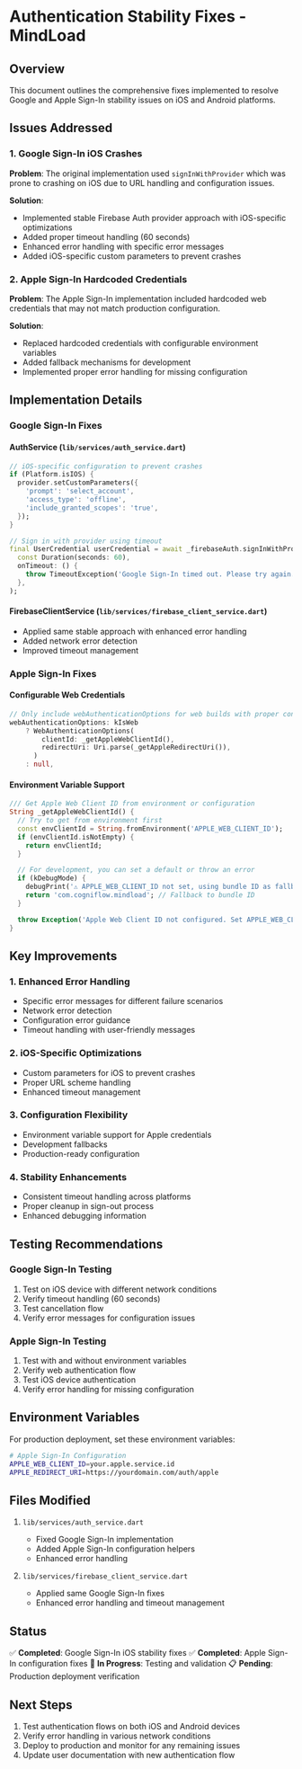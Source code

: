 # Authentication Stability Fixes - MindLoad

## Overview
This document outlines the comprehensive fixes implemented to resolve Google and Apple Sign-In stability issues on iOS and Android platforms.

## Issues Addressed

### 1. Google Sign-In iOS Crashes
**Problem**: The original implementation used `signInWithProvider` which was prone to crashing on iOS due to URL handling and configuration issues.

**Solution**: 
- Implemented stable Firebase Auth provider approach with iOS-specific optimizations
- Added proper timeout handling (60 seconds)
- Enhanced error handling with specific error messages
- Added iOS-specific custom parameters to prevent crashes

### 2. Apple Sign-In Hardcoded Credentials
**Problem**: The Apple Sign-In implementation included hardcoded web credentials that may not match production configuration.

**Solution**:
- Replaced hardcoded credentials with configurable environment variables
- Added fallback mechanisms for development
- Implemented proper error handling for missing configuration

## Implementation Details

### Google Sign-In Fixes

#### AuthService (`lib/services/auth_service.dart`)
```dart
// iOS-specific configuration to prevent crashes
if (Platform.isIOS) {
  provider.setCustomParameters({
    'prompt': 'select_account',
    'access_type': 'offline',
    'include_granted_scopes': 'true',
  });
}

// Sign in with provider using timeout
final UserCredential userCredential = await _firebaseAuth.signInWithProvider(provider).timeout(
  const Duration(seconds: 60),
  onTimeout: () {
    throw TimeoutException('Google Sign-In timed out. Please try again.');
  },
);
```

#### FirebaseClientService (`lib/services/firebase_client_service.dart`)
- Applied same stable approach with enhanced error handling
- Added network error detection
- Improved timeout management

### Apple Sign-In Fixes

#### Configurable Web Credentials
```dart
// Only include webAuthenticationOptions for web builds with proper configuration
webAuthenticationOptions: kIsWeb
    ? WebAuthenticationOptions(
        clientId: _getAppleWebClientId(),
        redirectUri: Uri.parse(_getAppleRedirectUri()),
      )
    : null,
```

#### Environment Variable Support
```dart
/// Get Apple Web Client ID from environment or configuration
String _getAppleWebClientId() {
  // Try to get from environment first
  const envClientId = String.fromEnvironment('APPLE_WEB_CLIENT_ID');
  if (envClientId.isNotEmpty) {
    return envClientId;
  }

  // For development, you can set a default or throw an error
  if (kDebugMode) {
    debugPrint('⚠️ APPLE_WEB_CLIENT_ID not set, using bundle ID as fallback');
    return 'com.cogniflow.mindload'; // Fallback to bundle ID
  }

  throw Exception('Apple Web Client ID not configured. Set APPLE_WEB_CLIENT_ID environment variable.');
}
```

## Key Improvements

### 1. Enhanced Error Handling
- Specific error messages for different failure scenarios
- Network error detection
- Configuration error guidance
- Timeout handling with user-friendly messages

### 2. iOS-Specific Optimizations
- Custom parameters for iOS to prevent crashes
- Proper URL scheme handling
- Enhanced timeout management

### 3. Configuration Flexibility
- Environment variable support for Apple credentials
- Development fallbacks
- Production-ready configuration

### 4. Stability Enhancements
- Consistent timeout handling across platforms
- Proper cleanup in sign-out process
- Enhanced debugging information

## Testing Recommendations

### Google Sign-In Testing
1. Test on iOS device with different network conditions
2. Verify timeout handling (60 seconds)
3. Test cancellation flow
4. Verify error messages for configuration issues

### Apple Sign-In Testing
1. Test with and without environment variables
2. Verify web authentication flow
3. Test iOS device authentication
4. Verify error handling for missing configuration

## Environment Variables

For production deployment, set these environment variables:

```bash
# Apple Sign-In Configuration
APPLE_WEB_CLIENT_ID=your.apple.service.id
APPLE_REDIRECT_URI=https://yourdomain.com/auth/apple
```

## Files Modified

1. `lib/services/auth_service.dart`
   - Fixed Google Sign-In implementation
   - Added Apple Sign-In configuration helpers
   - Enhanced error handling

2. `lib/services/firebase_client_service.dart`
   - Applied same Google Sign-In fixes
   - Enhanced error handling and timeout management

## Status
✅ **Completed**: Google Sign-In iOS stability fixes
✅ **Completed**: Apple Sign-In configuration fixes
🔄 **In Progress**: Testing and validation
📋 **Pending**: Production deployment verification

## Next Steps
1. Test authentication flows on both iOS and Android devices
2. Verify error handling in various network conditions
3. Deploy to production and monitor for any remaining issues
4. Update user documentation with new authentication flow
